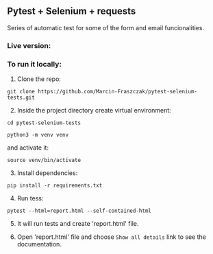 ## Pytest + Selenium + requests

Series of automatic test for some of the form and email funcionalities.

### Live version:




### To run it locally:

1) Clone the repo:

```git clone https://github.com/Marcin-Fraszczak/pytest-selenium-tests.git```

2) Inside the project directory create virtual environment:

```cd pytest-selenium-tests```

```python3 -m venv venv```

and activate it:

```source venv/bin/activate```

3) Install dependencies:

```pip install -r requirements.txt```

4) Run tess:

```pytest --html=report.html --self-contained-html```

5) It will run tests and create 'report.html' file.

6) Open 'report.html' file and choose ``Show all details`` link to see the documentation. 